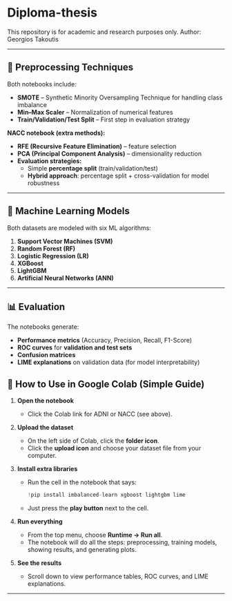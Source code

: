 # Diploma-thesis

This repository is for academic and research purposes only.
Author: Georgios Takoutis

---

## 🔧 Preprocessing Techniques

Both notebooks include:
- **SMOTE** – Synthetic Minority Oversampling Technique for handling class imbalance  
- **Min–Max Scaler** – Normalization of numerical features  
- **Train/Validation/Test Split** – First step in evaluation strategy  

**NACC notebook (extra methods):**
- **RFE (Recursive Feature Elimination)** – feature selection  
- **PCA (Principal Component Analysis)** – dimensionality reduction  
- **Evaluation strategies:**
  - Simple **percentage split** (train/validation/test)  
  - **Hybrid approach**: percentage split + cross-validation for model robustness  

---

## 🤖 Machine Learning Models

Both datasets are modeled with six ML algorithms:
1. **Support Vector Machines (SVM)**  
2. **Random Forest (RF)**  
3. **Logistic Regression (LR)**  
4. **XGBoost**  
5. **LightGBM**  
6. **Artificial Neural Networks (ANN)**  

---

## 📊 Evaluation

The notebooks generate:
- **Performance metrics** (Accuracy, Precision, Recall, F1-Score)  
- **ROC curves** for **validation and test sets**  
- **Confusion matrices**  
- **LIME explanations** on validation data (for model interpretability)



## 🚀 How to Use in Google Colab (Simple Guide)

1. **Open the notebook**  
   - Click the Colab link for ADNI or NACC (see above).  

2. **Upload the dataset**  
   - On the left side of Colab, click the **folder icon**.  
   - Click the **upload icon** and choose your dataset file from your computer.  

3. **Install extra libraries**  
   - Run the cell in the notebook that says:  
     ```python
     !pip install imbalanced-learn xgboost lightgbm lime
     ```
   - Just press the **play button** next to the cell.  

4. **Run everything**  
   - From the top menu, choose **Runtime → Run all**.  
   - The notebook will do all the steps: preprocessing, training models, showing results, and generating plots.  

5. **See the results**  
   - Scroll down to view performance tables, ROC curves, and LIME explanations.  

---

